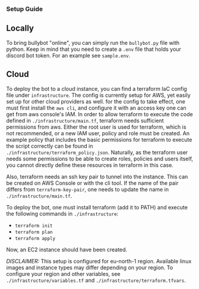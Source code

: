 ### Setup Guide

## Locally
To bring bullybot "online", you can simply run the `bullybot.py` file with python.
Keep in mind that you need to create a `.env` file that holds your discord bot token. For an example see `sample.env`.

## Cloud
To deploy the bot to a cloud instance, you can find a terraform IaC config file under `infrastructure`.
The config is currently setup for AWS, yet easily set up for other cloud providers as well.
for the config to take effect, one must first install the `aws cli`, and configure it with an access key one can get from aws console's IAM.
In order to allow terraform to execute the code defined in `./infrastructure/main.tf`, terraform needs sufficient permissions from aws. Either the root user is used for terraform, which is not recommended, or a new IAM user, policy and role must be created. An example policy that includes the basic permissions for terraform to execute the script correctly can be found in `./infrastructure/terraform_policy.json`. Naturally, as the terraform user needs some permissions to be able to create roles, policies and users itself, you cannot directly define these resources in terraform in this case.

Also, terraform needs an ssh key pair to tunnel into the instance. This can be created on AWS Console or with the cli tool. If the name of the pair differs from `terraform-key-pair`, one needs to update the name in `./infrastructure/main.tf`.

To deploy the bot, one must install terraform (add it to PATH) and execute the following commands in `./infrastructure`:

- `terraform init`
- `terraform plan`
- `terraform apply`

Now, an EC2 instance should have been created.

*DISCLAIMER:* This setup is configured for eu-north-1 region. Available linux images and instance types may differ depending on your region. To configure your region and other variables, see `./infrastructure/variables.tf` and `./infrastructure/terraform.tfvars`.
